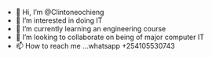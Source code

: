 - 👋 Hi, I’m @Clintoneochieng
- 👀 I’m interested in doing IT
- 🌱 I’m currently learning an engineering course
- 💞️ I’m looking to collaborate on being of major computer IT
- 📫 How to reach me ...whatsapp +254105530743

<!---
Clintoneochieng/Clintoneochieng is a ✨ special ✨ repository because its `README.md` (this file) appears on your GitHub profile.
You can click the Preview link to take a look at your changes.
--->
